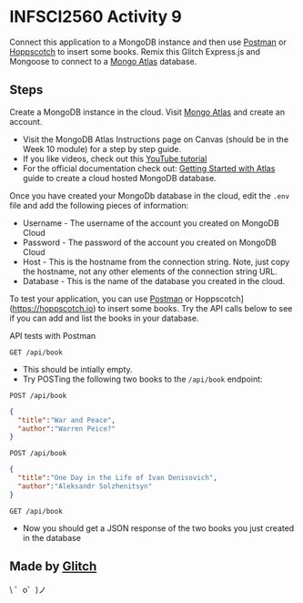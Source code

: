 # INFSCI2560 Activity 9

Connect this application to a MongoDB instance and then use [Postman](https://www.postman.com) or [Hoppscotch](https://hoppscotch.io) to insert some books. Remix this Glitch Express.js and Mongoose to connect to a [Mongo Atlas](https://www.mongodb.com/cloud/atlas) database.


## Steps

Create a MongoDB instance in the cloud. Visit [Mongo Atlas](https://www.mongodb.com/cloud/atlas) and create an account.
  * Visit the MongoDB Atlas Instructions page on Canvas (should be in the Week 10 module) for a step by step guide.
  * If you like videos, check out this [YouTube tutorial](https://www.youtube.com/watch?v=_mO2wF_1rV0)
  * For the official documentation check out: [Getting Started with Atlas](https://docs.atlas.mongodb.com/getting-started/) guide to create a cloud hosted MongoDB database.

Once you have created your MongoDb database in the cloud, edit the `.env` file and add the following pieces of information:
* Username - The username of the account you created on MongoDB Cloud
* Password - The password of the account you created on MongoDB Cloud
* Host - This is the hostname from the connection string. Note, just copy the hostname, not any other elements of the connection string URL.
* Database - This is the name of the database you created in the cloud.


To test your application, you can use [Postman](https://www.postman.com) or Hoppscotch](https://hoppscotch.io) to insert some books. Try the API calls below to see if you can add and list the books in your database.

API tests with Postman

`GET /api/book`

* This should be intially empty.
* Try POSTing the following two books to the `/api/book` endpoint:

`POST /api/book`
```json
{
  "title":"War and Peace",
  "author":"Warren Peice?"
}
```

`POST /api/book`

```json
{
  "title":"One Day in the Life of Ivan Denisovich",
  "author":"Aleksandr Solzhenitsyn"
}
```

`GET /api/book`
* Now you should get a JSON response of the two books you just created in the database


Made by [Glitch](https://glitch.com/)
-------------------

\ ゜o゜)ノ
